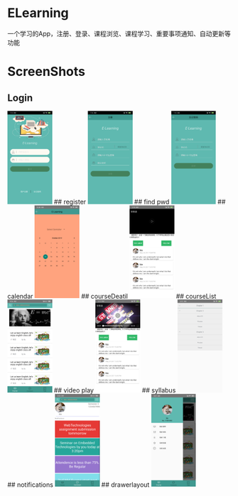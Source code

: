 # ELearning
一个学习的App，注册、登录、课程浏览、课程学习、重要事项通知、自动更新等功能


# ScreenShots
## Login ##
<img src="screenshots/login.png" width="20%" />
## register
<img src="screenshots/register.png" width="20%" />
## find pwd
<img src="screenshots/forgetPwd.png" width="20%" />
## calendar
<img src="screenshots/calendar.png" width="20%" />
## courseDeatil
<img src="screenshots/courseDetail.png" width="20%" />
## courseList
<img src="screenshots/courseList.png" width="20%" />
## video play
<img src="screenshots/playvideo.png" width="20%" />
## syllabus
<img src="screenshots/syllabus.png" width="20%" />
## notifications
<img src="screenshots/notifications.png" width="20%" />
## drawerlayout
<img src="screenshots/drawerlayout.png" width="20%" />
